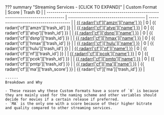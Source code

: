 ??? summary "Streaming Services - [CLICK TO EXPAND]"
    | Custom Format                                                                           | Score                                   | Trash ID                               |
    | --------------------------------------------------------------------------------------- | --------------------------------------- | -------------------------------------- |
    | [{{ radarr['cf']['amzn']['name'] }}](/Radarr/Radarr-collection-of-custom-formats/#amzn) | 0                                       | {{ radarr['cf']['amzn']['trash_id'] }} |
    | [{{ radarr['cf']['atvp']['name'] }}](/Radarr/Radarr-collection-of-custom-formats/#atvp) | 0                                       | {{ radarr['cf']['atvp']['trash_id'] }} |
    | [{{ radarr['cf']['dsnp']['name'] }}](/Radarr/Radarr-collection-of-custom-formats/#dsnp) | 0                                       | {{ radarr['cf']['dsnp']['trash_id'] }} |
    | [{{ radarr['cf']['hmax']['name'] }}](/Radarr/Radarr-collection-of-custom-formats/#hmax) | 0                                       | {{ radarr['cf']['hmax']['trash_id'] }} |
    | [{{ radarr['cf']['hulu']['name'] }}](/Radarr/Radarr-collection-of-custom-formats/#hulu) | 0                                       | {{ radarr['cf']['hulu']['trash_id'] }} |
    | [{{ radarr['cf']['nf']['name'] }}](/Radarr/Radarr-collection-of-custom-formats/#nf)     | 0                                       | {{ radarr['cf']['nf']['trash_id'] }}   |
    | [{{ radarr['cf']['pcok']['name'] }}](/Radarr/Radarr-collection-of-custom-formats/#pcok) | 0                                       | {{ radarr['cf']['pcok']['trash_id'] }} |
    | [{{ radarr['cf']['pmtp']['name'] }}](/Radarr/Radarr-collection-of-custom-formats/#pmtp) | 0                                       | {{ radarr['cf']['pmtp']['trash_id'] }} |
    | [{{ radarr['cf']['ma']['name'] }}](/Radarr/Radarr-collection-of-custom-formats/#ma)     | {{ radarr['cf']['ma']['trash_score'] }} | {{ radarr['cf']['ma']['trash_id'] }}   |

    ------
    Breakdown and Why

    - These reason why these Custom Formats have a score of `0` is because they are mainly used for the naming scheme and other variables should decide for movies if a certain release if preferred.
    - `MA` is the only one with a score because of their higher bitrate and quality compared to other streaming services.
